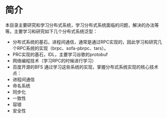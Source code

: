 # 简介
本目录主要研究和学习分布式系统，学习分布式系统面临的问题，解决的办法等等。主要学习和研究如下几个分布式系统泛型：
 - 分布式系统的基石，进程间通信，通常是通过RPC实现的，因此学习和研究几个RPC系统的实现（brpc、sofa-pbrpc、tars）。
 - PRC实现的基石，IDL，主要学习谷歌的protobuf
 - 网络编程技术（学习RPC的时候进行学习）
 - 百度开源的BFS
通过学习这些系统的实现，掌握分布式系统实现的核心技术点：
 - 进程间通信
 - 命名系统
 - 同步化
 - 一致性
 - 容错
 - 安全性

